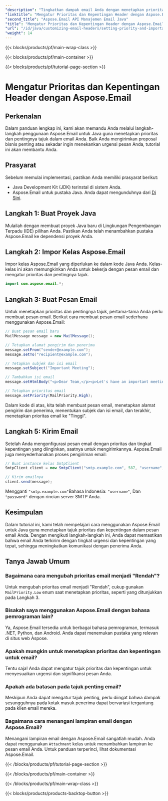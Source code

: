 ```yaml
---
"description": "Tingkatkan dampak email Anda dengan menetapkan prioritas dan pentingnya tajuk dengan Aspose.Email untuk Java. Pelajari caranya dalam panduan langkah demi langkah ini."
"linktitle": "Mengatur Prioritas dan Kepentingan Header dengan Aspose.Email"
"second_title": "Aspose.Email API Manajemen Email Java"
"title": "Mengatur Prioritas dan Kepentingan Header dengan Aspose.Email"
"url": "/id/java/customizing-email-headers/setting-priority-and-importance-headers/"
"weight": 14
---
```


{{< blocks/products/pf/main-wrap-class >}}

{{< blocks/products/pf/main-container >}}

{{< blocks/products/pf/tutorial-page-section >}}

# Mengatur Prioritas dan Kepentingan Header dengan Aspose.Email


## Perkenalan

Dalam panduan lengkap ini, kami akan memandu Anda melalui langkah-langkah penggunaan Aspose.Email untuk Java guna menetapkan prioritas dan pentingnya tajuk dalam email Anda. Baik Anda mengirimkan proposal bisnis penting atau sekadar ingin menekankan urgensi pesan Anda, tutorial ini akan membantu Anda.

## Prasyarat

Sebelum memulai implementasi, pastikan Anda memiliki prasyarat berikut:

- Java Development Kit (JDK) terinstal di sistem Anda.
- Aspose.Email untuk pustaka Java. Anda dapat mengunduhnya dari [Di Sini](https://releases.aspose.com/email/java/).

## Langkah 1: Buat Proyek Java

Mulailah dengan membuat proyek Java baru di Lingkungan Pengembangan Terpadu (IDE) pilihan Anda. Pastikan Anda telah menambahkan pustaka Aspose.Email ke dependensi proyek Anda.

## Langkah 2: Impor Kelas Aspose.Email

Impor kelas Aspose.Email yang diperlukan ke dalam kode Java Anda. Kelas-kelas ini akan memungkinkan Anda untuk bekerja dengan pesan email dan mengatur prioritas dan pentingnya tajuk.

```java
import com.aspose.email.*;
```

## Langkah 3: Buat Pesan Email

Untuk menetapkan prioritas dan pentingnya tajuk, pertama-tama Anda perlu membuat pesan email. Berikut cara membuat pesan email sederhana menggunakan Aspose.Email:

```java
// Buat pesan email baru
MailMessage message = new MailMessage();

// Tetapkan alamat pengirim dan penerima
message.setFrom("sender@example.com");
message.setTo("recipient@example.com");

// Tetapkan subjek dan isi email
message.setSubject("Important Meeting");

// Tambahkan isi email
message.setHtmlBody("<p>Dear Team,</p><p>Let's have an important meeting tomorrow at 10 AM.</p>");

// Tetapkan prioritas email
message.setPriority(MailPriority.High);
```

Dalam kode di atas, kita telah membuat pesan email, menetapkan alamat pengirim dan penerima, menentukan subjek dan isi email, dan terakhir, menetapkan prioritas email ke "Tinggi".

## Langkah 5: Kirim Email

Setelah Anda mengonfigurasi pesan email dengan prioritas dan tingkat kepentingan yang diinginkan, saatnya untuk mengirimkannya. Aspose.Email juga menyederhanakan proses pengiriman email:

```java
// Buat instance kelas SmtpClient
SmtpClient client = new SmtpClient("smtp.example.com", 587, "username", "password");

// Kirim emailnya
client.send(message);
```

Mengganti `"smtp.example.com"`Bahasa Indonesia: `"username"`, Dan `"password"` dengan rincian server SMTP Anda.

## Kesimpulan

Dalam tutorial ini, kami telah mempelajari cara menggunakan Aspose.Email untuk Java guna menetapkan tajuk prioritas dan kepentingan dalam pesan email Anda. Dengan mengikuti langkah-langkah ini, Anda dapat memastikan bahwa email Anda terkirim dengan tingkat urgensi dan kepentingan yang tepat, sehingga meningkatkan komunikasi dengan penerima Anda.

## Tanya Jawab Umum

### Bagaimana cara mengubah prioritas email menjadi "Rendah"?

Untuk mengubah prioritas email menjadi "Rendah", cukup gunakan `MailPriority.Low` enum saat menetapkan prioritas, seperti yang ditunjukkan pada Langkah 3.

### Bisakah saya menggunakan Aspose.Email dengan bahasa pemrograman lain?

Ya, Aspose.Email tersedia untuk berbagai bahasa pemrograman, termasuk .NET, Python, dan Android. Anda dapat menemukan pustaka yang relevan di situs web Aspose.

### Apakah mungkin untuk menetapkan prioritas dan kepentingan untuk email?

Tentu saja! Anda dapat mengatur tajuk prioritas dan kepentingan untuk menyesuaikan urgensi dan signifikansi pesan Anda.

### Apakah ada batasan pada tajuk penting email?

Meskipun Anda dapat mengatur tajuk penting, perlu diingat bahwa dampak sesungguhnya pada kotak masuk penerima dapat bervariasi tergantung pada klien email mereka.

### Bagaimana cara menangani lampiran email dengan Aspose.Email?

Menangani lampiran email dengan Aspose.Email sangatlah mudah. Anda dapat menggunakan `Attachment` kelas untuk menambahkan lampiran ke pesan email Anda. Untuk panduan terperinci, lihat dokumentasi Aspose.Email.

{{< /blocks/products/pf/tutorial-page-section >}}

{{< /blocks/products/pf/main-container >}}

{{< /blocks/products/pf/main-wrap-class >}}

{{< blocks/products/products-backtop-button >}}
